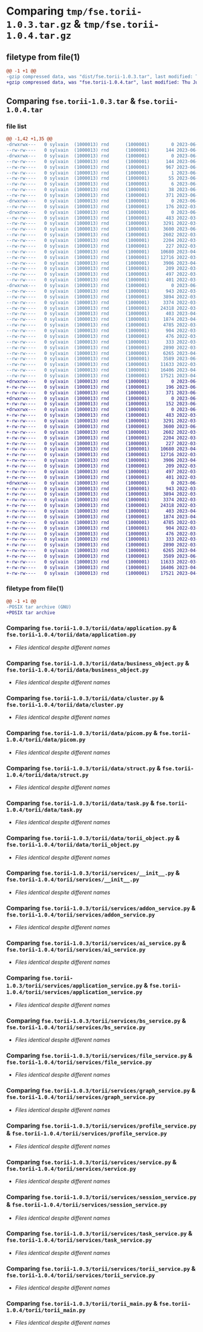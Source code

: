 # Comparing `tmp/fse.torii-1.0.3.tar.gz` & `tmp/fse.torii-1.0.4.tar.gz`

## filetype from file(1)

```diff
@@ -1 +1 @@
-gzip compressed data, was "dist/fse.torii-1.0.3.tar", last modified: Thu Jun  1 17:07:38 2023, max compression
+gzip compressed data, was "fse.torii-1.0.4.tar", last modified: Thu Jun  1 17:35:16 2023, max compression
```

## Comparing `fse.torii-1.0.3.tar` & `fse.torii-1.0.4.tar`

### file list

```diff
@@ -1,42 +1,35 @@
-drwxrwx---   0 sylvain  (1000013) rnd      (1000001)        0 2023-06-01 17:07:37.000000 fse.torii-1.0.3/
--rw-rw----   0 sylvain  (1000013) rnd      (1000001)      144 2023-06-01 17:07:37.000000 fse.torii-1.0.3/PKG-INFO
-drwxrwx---   0 sylvain  (1000013) rnd      (1000001)        0 2023-06-01 17:07:37.000000 fse.torii-1.0.3/fse.torii.egg-info/
--rw-rw----   0 sylvain  (1000013) rnd      (1000001)      144 2023-06-01 17:07:37.000000 fse.torii-1.0.3/fse.torii.egg-info/PKG-INFO
--rw-rw----   0 sylvain  (1000013) rnd      (1000001)      967 2023-06-01 17:07:37.000000 fse.torii-1.0.3/fse.torii.egg-info/SOURCES.txt
--rw-rw----   0 sylvain  (1000013) rnd      (1000001)        1 2023-06-01 17:07:37.000000 fse.torii-1.0.3/fse.torii.egg-info/dependency_links.txt
--rw-rw----   0 sylvain  (1000013) rnd      (1000001)       55 2023-06-01 17:07:37.000000 fse.torii-1.0.3/fse.torii.egg-info/requires.txt
--rw-rw----   0 sylvain  (1000013) rnd      (1000001)        6 2023-06-01 17:07:37.000000 fse.torii-1.0.3/fse.torii.egg-info/top_level.txt
--rw-rw----   0 sylvain  (1000013) rnd      (1000001)       38 2023-06-01 17:07:37.000000 fse.torii-1.0.3/setup.cfg
--rw-rw----   0 sylvain  (1000013) rnd      (1000001)      371 2023-06-01 17:07:21.000000 fse.torii-1.0.3/setup.py
-drwxrwx---   0 sylvain  (1000013) rnd      (1000001)        0 2023-06-01 17:07:37.000000 fse.torii-1.0.3/torii/
--rw-rw----   0 sylvain  (1000013) rnd      (1000001)      176 2022-03-31 12:08:35.000000 fse.torii-1.0.3/torii/__init__.py
-drwxrwx---   0 sylvain  (1000013) rnd      (1000001)        0 2023-06-01 17:07:37.000000 fse.torii-1.0.3/torii/data/
--rw-rw----   0 sylvain  (1000013) rnd      (1000001)      483 2022-03-31 12:08:35.000000 fse.torii-1.0.3/torii/data/__init__.py
--rw-rw----   0 sylvain  (1000013) rnd      (1000001)     3291 2022-03-31 12:08:35.000000 fse.torii-1.0.3/torii/data/application.py
--rw-rw----   0 sylvain  (1000013) rnd      (1000001)     3600 2023-06-01 16:20:57.000000 fse.torii-1.0.3/torii/data/business_object.py
--rw-rw----   0 sylvain  (1000013) rnd      (1000001)     2602 2022-03-31 12:08:35.000000 fse.torii-1.0.3/torii/data/cluster.py
--rw-rw----   0 sylvain  (1000013) rnd      (1000001)     2204 2022-03-31 12:08:35.000000 fse.torii-1.0.3/torii/data/picom.py
--rw-rw----   0 sylvain  (1000013) rnd      (1000001)      227 2022-03-31 12:08:35.000000 fse.torii-1.0.3/torii/data/record.py
--rw-rw----   0 sylvain  (1000013) rnd      (1000001)    10680 2023-04-03 15:45:31.000000 fse.torii-1.0.3/torii/data/struct.py
--rw-rw----   0 sylvain  (1000013) rnd      (1000001)    12716 2022-03-31 12:08:35.000000 fse.torii-1.0.3/torii/data/task.py
--rw-rw----   0 sylvain  (1000013) rnd      (1000001)     3906 2023-04-03 15:45:31.000000 fse.torii-1.0.3/torii/data/torii_object.py
--rw-rw----   0 sylvain  (1000013) rnd      (1000001)      209 2022-03-31 12:08:38.000000 fse.torii-1.0.3/torii/exception.py
--rw-rw----   0 sylvain  (1000013) rnd      (1000001)      497 2022-03-31 12:08:38.000000 fse.torii-1.0.3/torii/generate_doc.py
--rw-rw----   0 sylvain  (1000013) rnd      (1000001)      401 2022-03-31 12:08:38.000000 fse.torii-1.0.3/torii/generate_pythonApi_doc.py
-drwxrwx---   0 sylvain  (1000013) rnd      (1000001)        0 2023-06-01 17:07:37.000000 fse.torii-1.0.3/torii/services/
--rw-rw----   0 sylvain  (1000013) rnd      (1000001)      943 2022-03-31 12:08:38.000000 fse.torii-1.0.3/torii/services/__init__.py
--rw-rw----   0 sylvain  (1000013) rnd      (1000001)     3894 2022-03-31 12:08:38.000000 fse.torii-1.0.3/torii/services/addon_service.py
--rw-rw----   0 sylvain  (1000013) rnd      (1000001)     3374 2022-03-31 12:08:38.000000 fse.torii-1.0.3/torii/services/ai_service.py
--rw-rw----   0 sylvain  (1000013) rnd      (1000001)    24318 2022-03-31 12:08:38.000000 fse.torii-1.0.3/torii/services/application_service.py
--rw-rw----   0 sylvain  (1000013) rnd      (1000001)      403 2023-04-03 15:45:31.000000 fse.torii-1.0.3/torii/services/bo_service.py
--rw-rw----   0 sylvain  (1000013) rnd      (1000001)     1874 2023-04-03 15:45:31.000000 fse.torii-1.0.3/torii/services/bs_service.py
--rw-rw----   0 sylvain  (1000013) rnd      (1000001)     4785 2022-03-31 12:08:38.000000 fse.torii-1.0.3/torii/services/file_service.py
--rw-rw----   0 sylvain  (1000013) rnd      (1000001)      904 2022-03-31 12:08:38.000000 fse.torii-1.0.3/torii/services/graph_service.py
--rw-rw----   0 sylvain  (1000013) rnd      (1000001)      476 2022-03-31 12:08:38.000000 fse.torii-1.0.3/torii/services/organisation_service.py
--rw-rw----   0 sylvain  (1000013) rnd      (1000001)      333 2022-03-31 12:08:38.000000 fse.torii-1.0.3/torii/services/picom_service.py
--rw-rw----   0 sylvain  (1000013) rnd      (1000001)     2890 2022-03-31 12:08:38.000000 fse.torii-1.0.3/torii/services/profile_service.py
--rw-rw----   0 sylvain  (1000013) rnd      (1000001)     6265 2023-04-03 15:45:31.000000 fse.torii-1.0.3/torii/services/service.py
--rw-rw----   0 sylvain  (1000013) rnd      (1000001)     3589 2023-06-01 16:20:57.000000 fse.torii-1.0.3/torii/services/session_service.py
--rw-rw----   0 sylvain  (1000013) rnd      (1000001)    11633 2022-03-31 12:08:38.000000 fse.torii-1.0.3/torii/services/task_service.py
--rw-rw----   0 sylvain  (1000013) rnd      (1000001)    16406 2023-04-03 15:45:31.000000 fse.torii-1.0.3/torii/services/torii_service.py
--rw-rw----   0 sylvain  (1000013) rnd      (1000001)    17521 2023-04-03 15:45:31.000000 fse.torii-1.0.3/torii/torii_main.py
+drwxrwx---   0 sylvain  (1000013) rnd      (1000001)        0 2023-06-01 17:35:16.217367 fse.torii-1.0.4/
+-rw-rw----   0 sylvain  (1000013) rnd      (1000001)      196 2023-06-01 17:35:16.218367 fse.torii-1.0.4/PKG-INFO
+-rw-rw----   0 sylvain  (1000013) rnd      (1000001)      371 2023-06-01 17:34:16.783369 fse.torii-1.0.4/setup.py
+drwxrwx---   0 sylvain  (1000013) rnd      (1000001)        0 2023-06-01 17:35:16.202367 fse.torii-1.0.4/torii/
+-rw-rw----   0 sylvain  (1000013) rnd      (1000001)      152 2023-06-01 17:23:07.541388 fse.torii-1.0.4/torii/__init__.py
+drwxrwx---   0 sylvain  (1000013) rnd      (1000001)        0 2023-06-01 17:35:16.207367 fse.torii-1.0.4/torii/data/
+-rw-rw----   0 sylvain  (1000013) rnd      (1000001)      483 2022-03-31 12:08:35.209393 fse.torii-1.0.4/torii/data/__init__.py
+-rw-rw----   0 sylvain  (1000013) rnd      (1000001)     3291 2022-03-31 12:08:35.212393 fse.torii-1.0.4/torii/data/application.py
+-rw-rw----   0 sylvain  (1000013) rnd      (1000001)     3600 2023-06-01 16:20:57.784497 fse.torii-1.0.4/torii/data/business_object.py
+-rw-rw----   0 sylvain  (1000013) rnd      (1000001)     2602 2022-03-31 12:08:35.215393 fse.torii-1.0.4/torii/data/cluster.py
+-rw-rw----   0 sylvain  (1000013) rnd      (1000001)     2204 2022-03-31 12:08:35.217393 fse.torii-1.0.4/torii/data/picom.py
+-rw-rw----   0 sylvain  (1000013) rnd      (1000001)      227 2022-03-31 12:08:35.219393 fse.torii-1.0.4/torii/data/record.py
+-rw-rw----   0 sylvain  (1000013) rnd      (1000001)    10680 2023-04-03 15:45:31.915559 fse.torii-1.0.4/torii/data/struct.py
+-rw-rw----   0 sylvain  (1000013) rnd      (1000001)    12716 2022-03-31 12:08:35.223393 fse.torii-1.0.4/torii/data/task.py
+-rw-rw----   0 sylvain  (1000013) rnd      (1000001)     3906 2023-04-03 15:45:31.917559 fse.torii-1.0.4/torii/data/torii_object.py
+-rw-rw----   0 sylvain  (1000013) rnd      (1000001)      209 2022-03-31 12:08:38.854393 fse.torii-1.0.4/torii/exception.py
+-rw-rw----   0 sylvain  (1000013) rnd      (1000001)      497 2022-03-31 12:08:38.868393 fse.torii-1.0.4/torii/generate_doc.py
+-rw-rw----   0 sylvain  (1000013) rnd      (1000001)      401 2022-03-31 12:08:38.869393 fse.torii-1.0.4/torii/generate_pythonApi_doc.py
+drwxrwx---   0 sylvain  (1000013) rnd      (1000001)        0 2023-06-01 17:35:16.217367 fse.torii-1.0.4/torii/services/
+-rw-rw----   0 sylvain  (1000013) rnd      (1000001)      943 2022-03-31 12:08:38.900393 fse.torii-1.0.4/torii/services/__init__.py
+-rw-rw----   0 sylvain  (1000013) rnd      (1000001)     3894 2022-03-31 12:08:38.901393 fse.torii-1.0.4/torii/services/addon_service.py
+-rw-rw----   0 sylvain  (1000013) rnd      (1000001)     3374 2022-03-31 12:08:38.903393 fse.torii-1.0.4/torii/services/ai_service.py
+-rw-rw----   0 sylvain  (1000013) rnd      (1000001)    24318 2022-03-31 12:08:38.905393 fse.torii-1.0.4/torii/services/application_service.py
+-rw-rw----   0 sylvain  (1000013) rnd      (1000001)      403 2023-04-03 15:45:31.921559 fse.torii-1.0.4/torii/services/bo_service.py
+-rw-rw----   0 sylvain  (1000013) rnd      (1000001)     1874 2023-04-03 15:45:31.923559 fse.torii-1.0.4/torii/services/bs_service.py
+-rw-rw----   0 sylvain  (1000013) rnd      (1000001)     4785 2022-03-31 12:08:38.909393 fse.torii-1.0.4/torii/services/file_service.py
+-rw-rw----   0 sylvain  (1000013) rnd      (1000001)      904 2022-03-31 12:08:38.911393 fse.torii-1.0.4/torii/services/graph_service.py
+-rw-rw----   0 sylvain  (1000013) rnd      (1000001)      476 2022-03-31 12:08:38.913393 fse.torii-1.0.4/torii/services/organisation_service.py
+-rw-rw----   0 sylvain  (1000013) rnd      (1000001)      333 2022-03-31 12:08:38.914393 fse.torii-1.0.4/torii/services/picom_service.py
+-rw-rw----   0 sylvain  (1000013) rnd      (1000001)     2890 2022-03-31 12:08:38.916393 fse.torii-1.0.4/torii/services/profile_service.py
+-rw-rw----   0 sylvain  (1000013) rnd      (1000001)     6265 2023-04-03 15:45:31.929559 fse.torii-1.0.4/torii/services/service.py
+-rw-rw----   0 sylvain  (1000013) rnd      (1000001)     3589 2023-06-01 16:20:57.785497 fse.torii-1.0.4/torii/services/session_service.py
+-rw-rw----   0 sylvain  (1000013) rnd      (1000001)    11633 2022-03-31 12:08:38.922393 fse.torii-1.0.4/torii/services/task_service.py
+-rw-rw----   0 sylvain  (1000013) rnd      (1000001)    16406 2023-04-03 15:45:31.933559 fse.torii-1.0.4/torii/services/torii_service.py
+-rw-rw----   0 sylvain  (1000013) rnd      (1000001)    17521 2023-04-03 15:45:31.935559 fse.torii-1.0.4/torii/torii_main.py
```

### filetype from file(1)

```diff
@@ -1 +1 @@
-POSIX tar archive (GNU)
+POSIX tar archive
```

### Comparing `fse.torii-1.0.3/torii/data/application.py` & `fse.torii-1.0.4/torii/data/application.py`

 * *Files identical despite different names*

### Comparing `fse.torii-1.0.3/torii/data/business_object.py` & `fse.torii-1.0.4/torii/data/business_object.py`

 * *Files identical despite different names*

### Comparing `fse.torii-1.0.3/torii/data/cluster.py` & `fse.torii-1.0.4/torii/data/cluster.py`

 * *Files identical despite different names*

### Comparing `fse.torii-1.0.3/torii/data/picom.py` & `fse.torii-1.0.4/torii/data/picom.py`

 * *Files identical despite different names*

### Comparing `fse.torii-1.0.3/torii/data/struct.py` & `fse.torii-1.0.4/torii/data/struct.py`

 * *Files identical despite different names*

### Comparing `fse.torii-1.0.3/torii/data/task.py` & `fse.torii-1.0.4/torii/data/task.py`

 * *Files identical despite different names*

### Comparing `fse.torii-1.0.3/torii/data/torii_object.py` & `fse.torii-1.0.4/torii/data/torii_object.py`

 * *Files identical despite different names*

### Comparing `fse.torii-1.0.3/torii/services/__init__.py` & `fse.torii-1.0.4/torii/services/__init__.py`

 * *Files identical despite different names*

### Comparing `fse.torii-1.0.3/torii/services/addon_service.py` & `fse.torii-1.0.4/torii/services/addon_service.py`

 * *Files identical despite different names*

### Comparing `fse.torii-1.0.3/torii/services/ai_service.py` & `fse.torii-1.0.4/torii/services/ai_service.py`

 * *Files identical despite different names*

### Comparing `fse.torii-1.0.3/torii/services/application_service.py` & `fse.torii-1.0.4/torii/services/application_service.py`

 * *Files identical despite different names*

### Comparing `fse.torii-1.0.3/torii/services/bs_service.py` & `fse.torii-1.0.4/torii/services/bs_service.py`

 * *Files identical despite different names*

### Comparing `fse.torii-1.0.3/torii/services/file_service.py` & `fse.torii-1.0.4/torii/services/file_service.py`

 * *Files identical despite different names*

### Comparing `fse.torii-1.0.3/torii/services/graph_service.py` & `fse.torii-1.0.4/torii/services/graph_service.py`

 * *Files identical despite different names*

### Comparing `fse.torii-1.0.3/torii/services/profile_service.py` & `fse.torii-1.0.4/torii/services/profile_service.py`

 * *Files identical despite different names*

### Comparing `fse.torii-1.0.3/torii/services/service.py` & `fse.torii-1.0.4/torii/services/service.py`

 * *Files identical despite different names*

### Comparing `fse.torii-1.0.3/torii/services/session_service.py` & `fse.torii-1.0.4/torii/services/session_service.py`

 * *Files identical despite different names*

### Comparing `fse.torii-1.0.3/torii/services/task_service.py` & `fse.torii-1.0.4/torii/services/task_service.py`

 * *Files identical despite different names*

### Comparing `fse.torii-1.0.3/torii/services/torii_service.py` & `fse.torii-1.0.4/torii/services/torii_service.py`

 * *Files identical despite different names*

### Comparing `fse.torii-1.0.3/torii/torii_main.py` & `fse.torii-1.0.4/torii/torii_main.py`

 * *Files identical despite different names*

